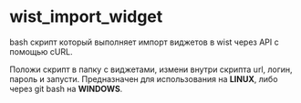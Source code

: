 # wist_import_widget
bash скрипт который выполняет импорт виджетов в wist через API с помощью cURL.

Положи скрипт в папку с виджетами, измени внутри скрипта url, логин, пароль и запусти. Предназначен для использования на **LINUX**, либо через git bash на **WINDOWS**.